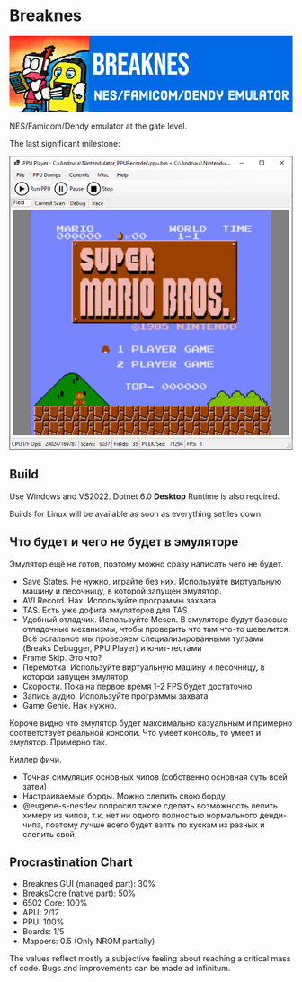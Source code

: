 # Breaknes

![logo](/Breaknes/Breaknes/157481692-2ecd4e71-2599-4050-9ce0-815c0336ad27.png)

NES/Famicom/Dendy emulator at the gate level.

The last significant milestone:

![mariwa](/UserManual/imgstore/mariwa.png)

## Build

Use Windows and VS2022. Dotnet 6.0 **Desktop** Runtime is also required.

Builds for Linux will be available as soon as everything settles down.

## Что будет и чего не будет в эмуляторе

Эмулятор ещё не готов, поэтому можно сразу написать чего не будет.

- Save States. Не нужно, играйте без них. Используйте виртуальную машину и песочницу, в которой запущен эмулятор.
- AVI Record. Нах. Используйте программы захвата
- TAS. Есть уже дофига эмуляторов для TAS
- Удобный отладчик. Используйте Mesen. В эмуляторе будут базовые отладочные механизмы, чтобы проверить что там что-то шевелится. Всё остальное мы проверяем специализированными тулзами (Breaks Debugger, PPU Player) и юнит-тестами
- Frame Skip. Это что?
- Перемотка. Используйте виртуальную машину и песочницу, в которой запущен эмулятор.
- Скорости. Пока на первое время 1-2 FPS будет достаточно
- Запись аудио. Используйте программы захвата
- Game Genie. Нах нужно.

Короче видно что эмулятор будет максимально казуальным и примерно соответствует реальной консоли. Что умеет консоль, то умеет и эмулятор. Примерно так.

Киллер фичи.

- Точная симуляция основных чипов (собственно основная суть всей затеи)
- Настраиваемые борды. Можно слепить свою борду.
- @eugene-s-nesdev попросил также сделать возможность лепить химеру из чипов, т.к. нет ни одного полностью нормального денди-чипа, поэтому лучше всего будет взять по кускам из разных и слепить свой

## Procrastination Chart

- Breaknes GUI (managed part): 30%
- BreaksCore (native part): 50%
- 6502 Core: 100%
- APU: 2/12
- PPU: 100%
- Boards: 1/5
- Mappers: 0.5 (Only NROM partially)

The values reflect mostly a subjective feeling about reaching a critical mass of code. Bugs and improvements can be made ad infinitum.
